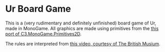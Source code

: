 <h1>Ur Board Game</h1>

This is a (very rudimentary and definitely unfinished) board game of Ur, made in MonoGame. All graphics are made using primitives from the <a href="https://github.com/z2oh/C3.MonoGame.Primitives2D">this port of C3.MonoGame.Primitives2D</a>.

The rules are interpreted from <a href="https://www.youtube.com/watch?v=WZskjLq040I">this video, courtesy of The British Musium</a>. 

